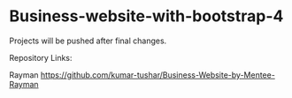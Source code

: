 # Business-website-with-bootstrap-4

Projects will be pushed after final changes.

Repository Links:

Rayman https://github.com/kumar-tushar/Business-Website-by-Mentee-Rayman


